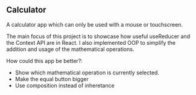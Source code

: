 ## Calculator

A calculator app which can only be used with a mouse or touchscreen.

The main focus of this project is to showcase how useful useReducer and the Context API are in React. I also implemented OOP to simplify the addition and usage of the mathematical operations.

How could this app be better?:

- Show which mathematical operation is currently selected.
- Make the equal button bigger
- Use composition instead of inheretance
